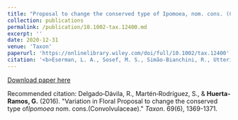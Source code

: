 ```yaml
---
title: "Proposal to change the conserved type of Ipomoea, nom. cons. (Convolvulaceae) "
collection: publications
permalink: /publication/10.1002-tax.12400.md
excerpt: ''
date: 2020-12-31
venue: 'Taxon'
paperurl: 'https://onlinelibrary.wiley.com/doi/full/10.1002/tax.12400'
citation: '<b>Eserman, L. A., Sosef, M. S., Simão‐Bianchini, R., Utteridge, T. M., Barbosa, J. C., Buril, M. T., ... & Simões, A. R. G.</b> (2020). &quot;V(2786) Proposal to change the conserved type of Ipomoea, nom. cons.(Convolvulaceae).&quot; <i>Taxon</i>. 69(6), 1369-1371.'
---
```

[Download paper here](https://www.researchgate.net/profile/Andre-Luiz-Moreira-2/publication/348266745_2786_Proposal_to_change_the_conserved_type_of_Ipomoea_nom_cons_Convolvulaceae/links/5ff59b3692851c13fef0003a/2786-Proposal-to-change-the-conserved-type-of-Ipomoea-nom-cons-Convolvulaceae.pdf)

Recommended citation: Delgado‐Dávila, R., Martén‐Rodríguez, S., & <b>Huerta‐Ramos, G.</b> (2016). &quot;Variation in Floral Proposal to change the conserved type of<i>Ipomoea</i> nom. cons.(Convolvulaceae).&quot; <i>Taxon</i>. 69(6), 1369-1371.
